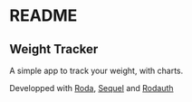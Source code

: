 # README

## Weight Tracker

A simple app to track your weight, with charts.

Developped with [Roda](http://roda.jeremyevans.net/index.html),
[Sequel](http://sequel.jeremyevans.net/) and [Rodauth](http://rodauth.jeremyevans.net/)
